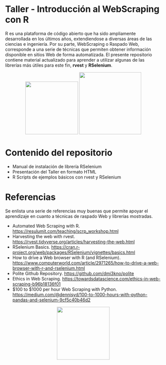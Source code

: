 # Taller - Introducción al WebScraping con R

R es una plataforma de código abierto que ha sido ampliamente desarrollada en los últimos años, extendiendose a diversas áreas de las ciencias e ingeniería. Por su parte, WebScraping o Raspado Web, corresponde a una serie de técnicas que permiten obtener información disponible en sitios Web de forma automatizada. El presente repositorio contiene material actualizado para aprender a utilizar algunas de las librerías más útiles para este fin, **rvest** y **RSelenium**.


<p align="center">
<img width="170" src = "https://www.franklinsantos.com/posts/2021-05-31-webscraping/logo.png" /> <img src = "https://miro.medium.com/max/724/1*YaNXYO-ShWtG26jm9yhR6A.png" width ="200" />
</p>

# Contenido del repositorio

* Manual de instalación de librería RSelenium
* Presentación del Taller en formato HTML
* R Scripts de ejemplos básicos con rvest y RSelenium

# Referencias

Se enlista una serie de referencias muy buenas que permite apoyar el aprendizaje en cuanto a técnicas de raspado Web y librerías mostradas. 

* Automated Web Scraping with R. https://resulumit.com/teaching/scrp_workshop.html
* Harvesting the web with rvest. https://rvest.tidyverse.org/articles/harvesting-the-web.html
* RSelenium Basics. https://cran.r-project.org/web/packages/RSelenium/vignettes/basics.html
* How to drive a Web browser with R (and RSelenium). https://www.computerworld.com/article/2971265/how-to-drive-a-web-browser-with-r-and-rselenium.html
* Polite Github Repository. https://github.com/dmi3kno/polite
* Ethics in Web Scraping. https://towardsdatascience.com/ethics-in-web-scraping-b96b18136f01
* $100 to $1000 per hour Web Scraping with Python. https://medium.com/@dennisyd/100-to-1000-hours-with-python-pandas-and-selenium-9cf5c40b46d2


<p align="center">
<img width="170" src = "https://www.memecreator.org/static/images/memes/5329011.jpg">
</p>
